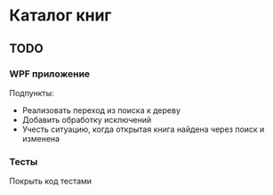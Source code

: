 ﻿# Каталог книг
## TODO
### WPF приложение
Подпункты:

* Реализовать переход из поиска к дереву 
* Добавить обработку исключений
* Учесть ситуацию, когда открытая книга найдена через поиск и изменена

### Тесты
Покрыть код тестами
